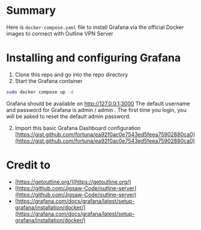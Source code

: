 # Summary
Here is `docker-compose.yaml` file to install Grafana via the official Docker images to connect with Outline VPN Server

# Installing and configuring Grafana

1. Clone this repo and go into the repo directory
2. Start the Grafana container

```bash
sudo docker compose up -d
```

Grafana should be available on http://127.0.0.1:3000
The default username and password for Grafana is admin / admin . The first time you login, you will be asked to reset the default admin password.

2. Import this basic Grafana Dashboard configuration [https://gist.github.com/fortuna/ea92f0ac0e7543ed5feea75902880ca0](https://gist.github.com/fortuna/ea92f0ac0e7543ed5feea75902880ca0)

# Credit to
- [https://getoutline.org/](https://getoutline.org/)
- [https://github.com/Jigsaw-Code/outline-server](https://github.com/Jigsaw-Code/outline-server)
- [https://grafana.com/docs/grafana/latest/setup-grafana/installation/docker/](https://grafana.com/docs/grafana/latest/setup-grafana/installation/docker/)

